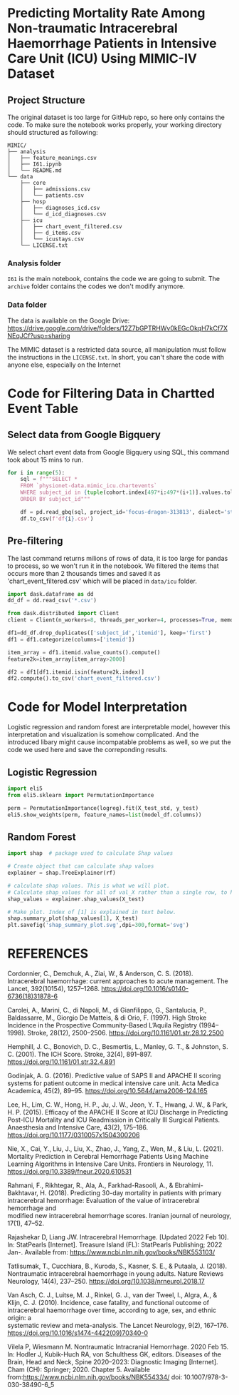 # Predicting Mortality Rate Among Non-traumatic Intracerebral Haemorrhage Patients in Intensive Care Unit (ICU) Using MIMIC-IV Dataset

## Project Structure
The original dataset is too large for GitHub repo, so here only contains the code. To make sure the notebook works properly, your working directory should structured as following:

```
MIMIC/
├── analysis
│   ├── feature_meanings.csv
│   ├── I61.ipynb
│   └── README.md
└── data
    ├── core
    │   ├── admissions.csv
    │   └── patients.csv
    ├── hosp
    │   ├── diagnoses_icd.csv
    │   └── d_icd_diagnoses.csv
    ├── icu
    │   ├── chart_event_filtered.csv
    │   ├── d_items.csv
    │   └── icustays.csv
    └── LICENSE.txt

```

### Analysis folder
`I61` is the main notebook, contains the code we are going to submit. 
The `archive` folder contains the codes we don't modify anymore.

### Data folder
The data is available on the Google Drive: https://drive.google.com/drive/folders/12Z7bGPTRHWv0kEGcOkqH7kCf7XNEqJCf?usp=sharing

The MIMIC dataset is a restricted data source,  all manipulation must follow the instructions in the `LICENSE.txt`. In short, you can't share the code with anyone else, especially on the Internet

# Code for Filtering Data in Chartted Event Table
## Select data from Google Bigquery
We select chart event data from Google Bigquery using SQL, this command took about 15 mins to run. 

``` python
for i in range(5):
    sql = f"""SELECT * 
    FROM `physionet-data.mimic_icu.chartevents`
    WHERE subject_id in {tuple(cohort.index[497*i:497*(i+1)].values.tolist())}
    ORDER BY subject_id"""

    df = pd.read_gbq(sql, project_id='focus-dragon-313813', dialect='standard', use_bqstorage_api=True)
    df.to_csv(f'df{i}.csv')
```
## Pre-filtering
The last command returns milions of rows of data, it is too large for pandas to process, so we won't run it in the notebook. We filtered the items that occurs more than 2 thousands times and saved it as 'chart_event_filtered.csv' which will be placed in `data/icu` folder. 

``` python 
import dask.dataframe as dd
dd_df = dd.read_csv('*.csv')

from dask.distributed import Client
client = Client(n_workers=8, threads_per_worker=4, processes=True, memory_limit='8GB')

df1=dd_df.drop_duplicates(['subject_id','itemid'], keep='first')
df1 = df1.categorize(columns=['itemid'])

item_array = df1.itemid.value_counts().compute()
feature2k=item_array[item_array>2000]

df2 = df1[df1.itemid.isin(feature2k.index)]
df2.compute().to_csv('chart_event_filtered.csv')
``` 

# Code for Model Interpretation
Logistic regression and random forest are interpretable model, however this interpretation and visualization is somehow complicated. And the introduced libary might cause incompatable problems as well, so we put the code we used here and save the correponding results. 
## Logistic Regression
``` python
import eli5
from eli5.sklearn import PermutationImportance

perm = PermutationImportance(logreg).fit(X_test_std, y_test)
eli5.show_weights(perm, feature_names=list(model_df.columns))
```

## Random Forest
``` python
import shap  # package used to calculate Shap values

# Create object that can calculate shap values
explainer = shap.TreeExplainer(rf)

# calculate shap values. This is what we will plot.
# Calculate shap_values for all of val_X rather than a single row, to have more data for plot.
shap_values = explainer.shap_values(X_test)

# Make plot. Index of [1] is explained in text below.
shap.summary_plot(shap_values[1], X_test)
plt.savefig('shap_summary_plot.svg',dpi=300,format='svg')
```


# REFERENCES


Cordonnier, C., Demchuk, A., Ziai, W., & Anderson, C. S. (2018). Intracerebral 
    haemorrhage: current approaches to acute management. The Lancet, 
    392(10154), 1257–1268. https://doi.org/10.1016/s0140-6736(18)31878-6


Carolei, A., Marini, C., di Napoli, M., di Gianfilippo, G., Santalucia, P., Baldassarre, M., 
    Giorgio De Matteis, & di Orio, F. (1997). High Stroke Incidence in the Prospective Community-Based L’Aquila Registry (1994–1998). Stroke, 28(12),         2500–2506. https://doi.org/10.1161/01.str.28.12.2500

Hemphill, J. C., Bonovich, D. C., Besmertis, L., Manley, G. T., & Johnston, S. C. (2001). 
    The ICH Score. Stroke, 32(4), 891–897. 
    https://doi.org/10.1161/01.str.32.4.891

Godinjak, A. G. (2016). Predictive value of SAPS II and APACHE II scoring systems for 
    patient outcome in medical intensive care unit. Acta Medica Academica, 45(2), 89–95.
    https://doi.org/10.5644/ama2006-124.165

Lee, H., Lim, C. W., Hong, H. P., Ju, J. W., Jeon, Y. T., Hwang, J. W., & Park, H. P. 
    (2015). Efficacy of the APACHE II Score at ICU Discharge in Predicting Post-ICU Mortality and ICU Readmission in Critically Ill Surgical Patients.          Anaesthesia and Intensive Care, 43(2), 175–186. 
     https://doi.org/10.1177/0310057x1504300206

Nie, X., Cai, Y., Liu, J., Liu, X., Zhao, J., Yang, Z., Wen, M., & Liu, L. (2021). Mortality 
    Prediction in Cerebral Hemorrhage Patients Using Machine Learning Algorithms in Intensive Care Units. Frontiers in Neurology, 11.               
    https://doi.org/10.3389/fneur.2020.610531

Rahmani, F., Rikhtegar, R., Ala, A., Farkhad-Rasooli, A., & Ebrahimi-Bakhtavar, H. 
    (2018). Predicting 30-day mortality in patients with primary intracerebral hemorrhage: Evaluation of the value of intracerebral hemorrhage and  
    modified new intracerebral hemorrhage scores. Iranian journal of neurology, 17(1), 47–52.

Rajashekar D, Liang JW. Intracerebral Hemorrhage. [Updated 2022 Feb 10]. In: 
    StatPearls [Internet]. Treasure Island (FL): StatPearls Publishing; 2022 Jan-. 
    Available from: https://www.ncbi.nlm.nih.gov/books/NBK553103/


Tatlisumak, T., Cucchiara, B., Kuroda, S., Kasner, S. E., & Putaala, J. (2018). 
    Nontraumatic intracerebral haemorrhage in young adults. Nature Reviews Neurology, 14(4), 237–250. https://doi.org/10.1038/nrneurol.2018.17

Van Asch, C. J., Luitse, M. J., Rinkel, G. J., van der Tweel, I., Algra, A., & Klijn, C. J. 
    (2010). Incidence, case fatality, and functional outcome of intracerebral haemorrhage over time, according to age, sex, and ethnic origin: a    
    systematic review and meta-analysis. The Lancet Neurology, 9(2), 167–176. 
    https://doi.org/10.1016/s1474-4422(09)70340-0

Vilela P, Wiesmann M. Nontraumatic Intracranial Hemorrhage. 2020 Feb 15. In: Hodler 
    J, Kubik-Huch RA, von Schulthess GK, editors. Diseases of the Brain, Head and 
    Neck, Spine 2020–2023: Diagnostic Imaging [Internet]. Cham (CH): Springer; 2020. 
    Chapter 5. Available   from:https://www.ncbi.nlm.nih.gov/books/NBK554334/ doi: 10.1007/978-3-030-38490-6_5

 
